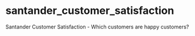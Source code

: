 # santander_customer_satisfaction
Santander Customer Satisfaction - Which customers are happy customers?
